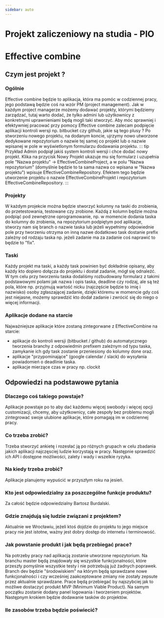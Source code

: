 ```yaml
---
sidebar: auto
---
```

# Projekt zaliczeniowy na studia - PIO
# Effective combine

## Czym jest projekt ?

### Ogólnie
Effective combine będzie to aplikacja, która ma pomóc w codziennej pracy, jego podstawą będzie coś na wzór PM (project management). Jak w każdym project managerze możemy dodawać projekty, którymi będziemy zarządzać, tutaj warto dodać, że tylko admini lub użytkownicy z konkretnymi uprawnieniami będą mogli taki stworzyć.
Aby móc sprawniej i efektywniej pracować przy pomocy Effective combine zalecam podpięcie aplikacji kontroli wersji np. bitbucket czy github, jakie są tego plusy ?
Po stworzeniu nowego projektu, na dodanym koncie, ujrzymy nowo utworzone dedykowane repozytorium o nazwie tej samej co projekt lub o nazwie wpisanej w pole w wyświetlonym formularzu dodawania projektu.
::: tip Przykład
Admin podpiął jakiś system kontroli wersji i chce dodać nowy projekt. Klika na przycisk Nowy Projekt ukazuje mu się formularz i uzupełnia pole "Nazwa projektu" -> EffectiveCombineProject, a w polu "Nazwa repozytorium" (domyślnie będzie to ta sama nazwa co wpisana w "Nazwa projektu") wpisuje EffectiveCombineRepository. Efektem tego będzie utworzenie projektu o nazwie EffectiveCombineProjekt i repozytorium EffectiveCombineRepository.
:::

### Projekty
W każdym projekcie można będzie stworzyć kolumny na taski do zrobienia, do przetestowania, testowane czy zrobione. Każdą z kolumn będzie można podpiąć pod zewnętrzne oprogramowanie, np. w momencie dodania taska do kolumny do zrobienia, na repozytorium podpiętym pod aplikacje, stworzy nam się branch o nazwie taska lub jeżeli wypełnimy odpowiednie pole przy tworzeniu otrzyma on inną nazwe dodatkowo task dostanie prefix zależny od rodzaju taska np. jeżeli zadanie ma za zadanie coś naprawić to będzie to "fix".

### Taski
Każdy projekt ma taski, a każdy task powinien być dokładnie opisany, aby każdy kto dopiero dołącza do projektu i dostał zadanie, mógł się odnaleźć.
W tym celu przy tworzeniu taska dodaliśmy rozbudowany formularz z takimi podstawowymi polami jak nazwa i opis taska, deadline czy rodzaj, ale są też pola, które np. przyjmują wartość nicku (najczęście będzie to imię i nazwisko) osoby zgłaszającej zadanie, dzięki któremu w momencie gdy coś jest niejasne, możemy sprawdzić kto dodał zadanie i zwrócić się do niego o więcej informacji.

### Aplikacje dodane na starcie
Najważniejsze aplikacje które zostaną zintegorwane z EffectiveCombine na starcie:
- aplikacje do kontroli wersji (bitbucket / github) do automatycznego tworzenia branchy z odpowiedmin prefixem zależnym od typu taska, zamykanie ich gdy task zostanie przeniesiony do kolumny done oraz.
- aplikacje "przypominające" (google calendar / slack) do wysyłania powiadomień o deadlinie taska.
- aplikacje mierzące czas w pracy np. clockit


## Odpowiedzi na podstawowe pytania

### Dlaczego coś takiego powstaje?
Aplikacje powstaje po to aby dać każdemu więcej swobody i więcej opcji customizacji, chcemy, aby użytkownicy, całe zespoły bez problemu mogli zintegrować swoje ulubione aplikacje, które pomagają im w codziennej pracy.

### Co trzeba zrobić?
Trzeba stworzyć ankietę i rozesłać ją po różnych grupach w celu zbadania jakich aplikacji najczęsciej ludzie korzystają w pracy. Następnie sprawdzić ich API i dostępne możliwości, zalety i wady i wszelkie ryzyka.

### Na kiedy trzeba zrobić?
Aplikacje planujemy wypuścić w przyszłym roku na jesień.

### Kto jest odpowiedzialny za poszczególne funkcje produktu?
Za całość będzie odpowiedzialny Bartosz Burdalski.

### Gdzie znajdują się ludzie związani z projektem?
Aktualnie we Wrocławiu, jeżeli ktoś dojdzie do projektu to jego miejsce pracy nie jest istotne, ważny jest dobry dostęp do internetu i terminowość.

### Jak powstanie produkt i jak będą przebiegać prace?
Na potrzeby pracy nad aplikacją zostanie utworzone repozytorium. Na branchu master będą znajdowały się wszystkie funkcjonalności, które przeszły pomyślnie wszystkie testy i nie potrzebują już żadnych poprawek. Branch dev będzie "środowiskiem" na którym będą sprawdzane nowe funkcjonalności i czy wcześniej zaakceptowane zmiany nie zostały zepsute przez aktualnie sprawdzane.
Prace będą przebiegać by najszybciej jak to możliwe dostaczyć produkt MVP (Minimum Viable Product).
Na samym początku zostanie dodany panel logowania i tworzeniem projektów. Następnym krokiem będzie dodawanie tasków do projektów.

### Ile zasobów trzeba będzie poświecić?
